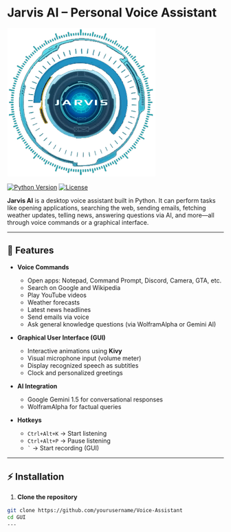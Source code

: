 # Jarvis AI – Personal Voice Assistant

![Jarvis AI](gui/static/jarvis.gif)

[![Python Version](https://img.shields.io/badge/python-3.10+-blue)](https://www.python.org/)
[![License](https://img.shields.io/badge/license-MIT-green)](LICENSE)

**Jarvis AI** is a desktop voice assistant built in Python. It can perform tasks like opening applications, searching the web, sending emails, fetching weather updates, telling news, answering questions via AI, and more—all through voice commands or a graphical interface.

---

## 🚀 Features

- **Voice Commands**
  - Open apps: Notepad, Command Prompt, Discord, Camera, GTA, etc.
  - Search on Google and Wikipedia
  - Play YouTube videos
  - Weather forecasts
  - Latest news headlines
  - Send emails via voice
  - Ask general knowledge questions (via WolframAlpha or Gemini AI)

- **Graphical User Interface (GUI)**
  - Interactive animations using **Kivy**
  - Visual microphone input (volume meter)
  - Display recognized speech as subtitles
  - Clock and personalized greetings

- **AI Integration**
  - Google Gemini 1.5 for conversational responses
  - WolframAlpha for factual queries

- **Hotkeys**
  - `Ctrl+Alt+K` → Start listening
  - `Ctrl+Alt+P` → Pause listening
  - `` ` `` → Start recording (GUI)
 
 
---

## ⚡ Installation

1. **Clone the repository**
```bash
git clone https://github.com/yourusername/Voice-Assistant
cd GUI
---




